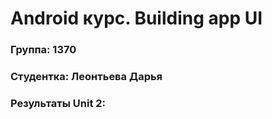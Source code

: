 # Android курс. Building app UI
### Группа: 1370
### Студентка: Леонтьева Дарья
### Результаты Unit 2:
